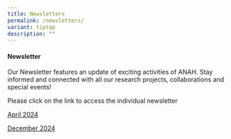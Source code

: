 ```yaml
---
title: Newsletters
permalink: /newsletters/
variant: tiptap
description: ""
---
```

<h4>Newsletter</h4>
<p>Our Newsletter features an update of exciting activities of ANAH. Stay
informed and connected with all our research projects, collaborations and
special events!</p>
<p>Please click on the link to access the individual newsletter</p>
<p><a href="/files/ANAH/Newsletters/4_Apr_2024___ANAH_newsletter.pdf" rel="noopener noreferrer nofollow" target="_blank">April 2024</a>
</p>
<p><a href="/files/ANAH/Newsletters/13_Dec_2024___ANAH_Newsletter.pdf" rel="noopener noreferrer nofollow" target="_blank">December 2024</a>
</p>
<p></p>